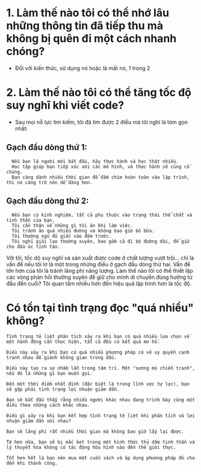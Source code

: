 
# 1. Làm thế nào tôi có thể nhớ lâu những thông tin đã tiếp thu mà không bị quên đi một cách nhanh chóng?
  - Đối với kiến thức, sử dụng nó hoặc là mất nó, 1 trong 2

# 2. Làm thế nào tôi có thể tăng tốc độ suy nghĩ khi viết code?
- Sau mọi nỗ lực tìm kiếm, tôi đã tìm được 2 điều mà tôi nghĩ là tóm gọn nhất:
## Gạch đầu dòng thứ 1:
```
  Nếu bạn là người mới bắt đầu, hãy thực hành và học thật nhiều.
  Học tập giúp bạn tiếp xúc với các mô hình, và thực hành sẽ củng cố chúng.
  Bạn càng dành nhiều thời gian để đắm chìm hoàn toàn vào lập trình, thì nó càng trở nên dễ dàng hơn.
```
## Gạch đầu dòng thứ 2:
```
  Nếu bạn có kinh nghiệm, tất cả phụ thuộc vào trạng thái thể chất và tinh thần của bạn.
  Tôi cẩn thận về những gì tôi ăn khi làm việc.
  Tôi tránh ăn quá nhiều đường và không bao giờ bỏ bữa.
  Tôi thường ngủ đủ giấc vào đêm trước.
  Tôi nghỉ giải lao thường xuyên, bao gồm cả đi bộ đường dài, để giữ cho đầu óc tỉnh táo.
```
  Với tôi, tốc dộ suy nghĩ và sản xuất được code ở chất lượng vượt trội... chỉ là vấn đề nếu tôi lơ là một trong những điều ở gạch đầu dòng thứ hai. 
  Vấn đề lớn hơn của tôi là tránh lãng phí năng lượng. Làm thế nào tôi có thể thiết lập các vòng phản hồi thường xuyên để giữ cho mình di chuyển đúng hướng từ đầu đến cuối? Tôi quan tâm nhiều hơn đến hiệu quả lập trình hơn là tốc độ.

# Có tồn tại tình trạng đọc "quá nhiều" không?
```
Tình trạng tê liệt phân tích xảy ra khi bạn có quá nhiều lựa chọn về một hành động cần thực hiện, tất cả đều có kết quả mơ hồ.

Điều này xảy ra khi bạn có quá nhiều phương pháp có vẻ uy quyền cạnh tranh nhau để giành không gian trong đầu.

Điều này tạo ra sự nhầm lẫn trong tâm trí. Một "sương mù chiến tranh", nếu đó là những gì bạn muốn gọi.

Đến một thời điểm nhất định (đặc biệt là trong lĩnh vực tự lực), bạn sẽ gặp phải tình trạng lợi nhuận giảm dần.

Bạn sẽ bắt đầu thấy rằng nhiều người khác nhau đang trình bày cùng một điều theo những cách khác nhau.

Điều gì xảy ra khi bạn kết hợp tình trạng tê liệt khi phân tích và lợi nhuận giảm dần với nhau?

Bạn sẽ lãng phí rất nhiều thời gian mà không bao giờ lấy lại được.

Tệ hơn nữa, bạn sẽ bị mắc kẹt trong một hình thức thủ dâm tinh thần và lý thuyết hóa không có tác động hữu hình nào đến thế giới thực.

Tốt hơn hết là bạn nên mua một cuốn sách và áp dụng phương pháp đó cho đến khi thành công.
```
